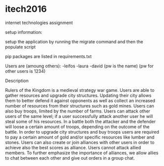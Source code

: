 # itech2016
internet technologies assignment

setup information:

setup the application by running the migrate command and then the populate script 

pip packages are listed in requirements.txt

Users are (amoung others):
-leifos 
-laura
-david
(pw is the name)
(pw for other users is 1234)

Description

Rulers of the Kingdom is a medieval strategy war game. Users are able to gather resources and upgrade city structures. Updating their city allows them to better defend it against opponents as well as collect an increased number of resources from their structures such as gold mines. Users can also buy troops, limited by the number of farms. Users can attack other users of the same level; if a user successfully attack another user he will steal some of his resources. In a battle both the attacker and the defender will loose a certain amount of troops, depending on the outcome of the battle. In order to upgrade city structures and buy troops users are required to pay a certain amount of gold and/or specific resources like lumber and stones. Users can also create or join alliances with other users in order to achieve also the best scores as alliance. Users cannot attack allied members. To further emphasize the importance of alliances, we allow allies to chat between each other and give out orders in a group chat.
